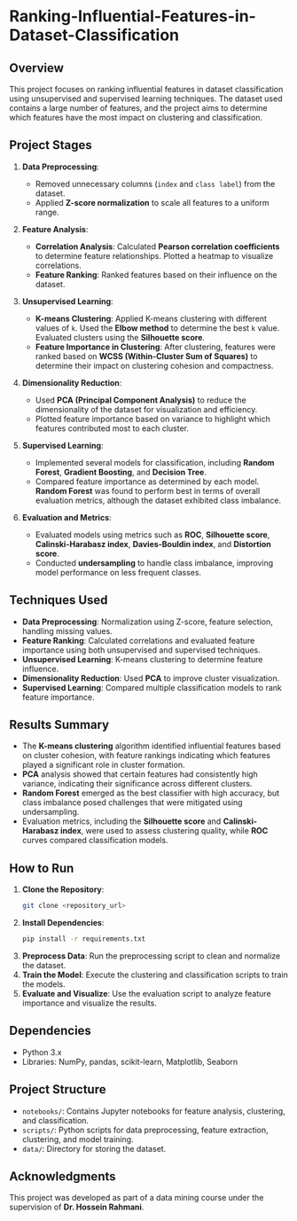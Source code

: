# Ranking-Influential-Features-in-Dataset-Classification

## Overview
This project focuses on ranking influential features in dataset classification using unsupervised and supervised learning techniques. The dataset used contains a large number of features, and the project aims to determine which features have the most impact on clustering and classification.

## Project Stages

1. **Data Preprocessing**:  
   - Removed unnecessary columns (`index` and `class label`) from the dataset.
   - Applied **Z-score normalization** to scale all features to a uniform range.

2. **Feature Analysis**:  
   - **Correlation Analysis**: Calculated **Pearson correlation coefficients** to determine feature relationships. Plotted a heatmap to visualize correlations.
   - **Feature Ranking**: Ranked features based on their influence on the dataset.

3. **Unsupervised Learning**:  
   - **K-means Clustering**: Applied K-means clustering with different values of `k`. Used the **Elbow method** to determine the best `k` value. Evaluated clusters using the **Silhouette score**.
   - **Feature Importance in Clustering**: After clustering, features were ranked based on **WCSS (Within-Cluster Sum of Squares)** to determine their impact on clustering cohesion and compactness.

4. **Dimensionality Reduction**:  
   - Used **PCA (Principal Component Analysis)** to reduce the dimensionality of the dataset for visualization and efficiency.
   - Plotted feature importance based on variance to highlight which features contributed most to each cluster.

5. **Supervised Learning**:  
   - Implemented several models for classification, including **Random Forest**, **Gradient Boosting**, and **Decision Tree**.
   - Compared feature importance as determined by each model. **Random Forest** was found to perform best in terms of overall evaluation metrics, although the dataset exhibited class imbalance.

6. **Evaluation and Metrics**:  
   - Evaluated models using metrics such as **ROC**, **Silhouette score**, **Calinski-Harabasz index**, **Davies-Bouldin index**, and **Distortion score**.
   - Conducted **undersampling** to handle class imbalance, improving model performance on less frequent classes.

## Techniques Used
- **Data Preprocessing**: Normalization using Z-score, feature selection, handling missing values.
- **Feature Ranking**: Calculated correlations and evaluated feature importance using both unsupervised and supervised techniques.
- **Unsupervised Learning**: K-means clustering to determine feature influence.
- **Dimensionality Reduction**: Used **PCA** to improve cluster visualization.
- **Supervised Learning**: Compared multiple classification models to rank feature importance.

## Results Summary
- The **K-means clustering** algorithm identified influential features based on cluster cohesion, with feature rankings indicating which features played a significant role in cluster formation.
- **PCA** analysis showed that certain features had consistently high variance, indicating their significance across different clusters.
- **Random Forest** emerged as the best classifier with high accuracy, but class imbalance posed challenges that were mitigated using undersampling.
- Evaluation metrics, including the **Silhouette score** and **Calinski-Harabasz index**, were used to assess clustering quality, while **ROC** curves compared classification models.

## How to Run
1. **Clone the Repository**:
   ```bash
   git clone <repository_url>
   ```
2. **Install Dependencies**:
   ```bash
   pip install -r requirements.txt
   ```
3. **Preprocess Data**: Run the preprocessing script to clean and normalize the dataset.
4. **Train the Model**: Execute the clustering and classification scripts to train the models.
5. **Evaluate and Visualize**: Use the evaluation script to analyze feature importance and visualize the results.

## Dependencies
- Python 3.x
- Libraries: NumPy, pandas, scikit-learn, Matplotlib, Seaborn

## Project Structure
- `notebooks/`: Contains Jupyter notebooks for feature analysis, clustering, and classification.
- `scripts/`: Python scripts for data preprocessing, feature extraction, clustering, and model training.
- `data/`: Directory for storing the dataset.

## Acknowledgments
This project was developed as part of a data mining course under the supervision of **Dr. Hossein Rahmani**.
